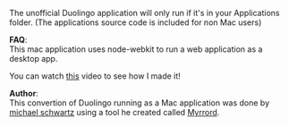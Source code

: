 The unofficial Duolingo application will only run if it's in your Applications folder. (The applications source code is included for non Mac users)

**FAQ**:  
This mac application uses node-webkit to run a web application as a desktop app.  

You can watch [this](https://www.youtube.com/watch?v=dhjj_cZIA-I) video to see how I made it!  

**Author**:  
This convertion of Duolingo running as a Mac application was done by [michael schwartz](http://mikethedj4.github.io/) using a tool he created called [Myrrord](http://myrrord.sourceforge.net/).
